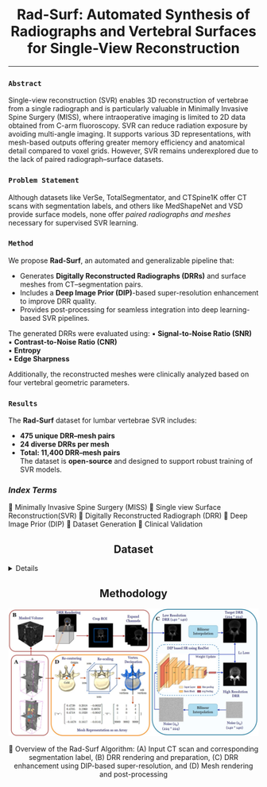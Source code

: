 <h1 align="center">Rad-Surf: Automated Synthesis of Radiographs and Vertebral Surfaces for Single-View Reconstruction
</h1>

<p  align="center">  

---

###  `Abstract`  
Single-view reconstruction (SVR) enables 3D reconstruction of vertebrae from a single radiograph and is particularly valuable in Minimally Invasive Spine Surgery (MISS), where intraoperative imaging is limited to 2D data obtained from C-arm fluoroscopy. SVR can reduce radiation exposure by avoiding multi-angle imaging. It supports various 3D representations, with mesh-based outputs offering greater memory efficiency and anatomical detail compared to voxel grids. However, SVR remains underexplored due to the lack of paired radiograph–surface datasets.

###  `Problem Statement`  
Although datasets like VerSe, TotalSegmentator, and CTSpine1K offer CT scans with segmentation labels, and others like MedShapeNet and VSD provide surface models, none offer *paired radiographs and meshes* necessary for supervised SVR learning.

### `Method`  
We propose **Rad-Surf**, an automated and generalizable pipeline that:
- Generates **Digitally Reconstructed Radiographs (DRRs)** and surface meshes from CT–segmentation pairs.
- Includes a **Deep Image Prior (DIP)**-based super-resolution enhancement to improve DRR quality.
- Provides post-processing for seamless integration into deep learning-based SVR pipelines.

The generated DRRs were evaluated using:
▪ **Signal-to-Noise Ratio (SNR)**  
▪ **Contrast-to-Noise Ratio (CNR)**  
▪ **Entropy**  
▪ **Edge Sharpness**

Additionally, the reconstructed meshes were clinically analyzed based on four vertebral geometric parameters.

###  `Results`  
The **Rad-Surf** dataset for lumbar vertebrae SVR includes:
- **475 unique DRR–mesh pairs**
- **24 diverse DRRs per mesh**
- **Total: 11,400 DRR–mesh pairs**  
The dataset is **open-source** and designed to support robust training of SVR models.

</p>
<h3 > <i>Index Terms</i> </h3> 

  :diamond_shape_with_a_dot_inside: Minimally Invasive Spine Surgery (MISS)
  :diamond_shape_with_a_dot_inside: Single view Surface Reconstruction(SVR)
  :diamond_shape_with_a_dot_inside: Digitally Reconstructed Radiograph (DRR) 
  :diamond_shape_with_a_dot_inside: Deep Image Prior (DIP)
  :diamond_shape_with_a_dot_inside: Dataset Generation 
  :diamond_shape_with_a_dot_inside: Clinical Validation

</div>

</div>

</details>
<h2 align="center">Dataset</h2>
<details>
You can download the dataset from the following link:

🔗 [3DReVert-Dataset](https://drive.google.com/drive/folders/1YBzQlRE8mZOfmKDpoc9omabz6GCIIJbH?usp=sharing) 
Sub-directory-based arrangement:
```
DRR/
├── verse004_segment_20/
│  ├── rendering/
│    ├── 00.png
│    ├── 01.png
│    ├── 02.png
│    └── ...
├──verse005_segment_20/
│   ├── rendering/
│   │   ├── 00.png
│   │   ├── 01.png
│   │   ├── ...
│   │   └── 23.png
├── ...  
│   └── ...
Mesh/
├── verse004_segment_20.stl/..
├── verse005_segment_20.stl/..
├── ...
```
</details>

## <div align="center">Methodology</div>
<p align="center">
  <img src="Methodology_RadSurf.jpg">
</p>
<div align = "center">

:small_orange_diamond: Overview of the Rad-Surf Algorithm: (A) Input CT scan and corresponding segmentation label, (B) DRR rendering and preparation, (C) DRR enhancement using
DIP-based super-resolution, and (D) Mesh rendering and post-processing 
</div>

